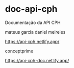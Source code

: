 # doc-api-cph
Documentação da API CPH

mateus garcia
daniel meireles

https://api-cph.netlify.app/

conceptprime

https://api-cph-doc.netlify.app/

